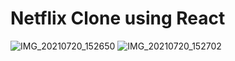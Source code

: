 # Netflix Clone using React

![IMG_20210720_152650](https://user-images.githubusercontent.com/71853471/194978389-40c8a2d2-b2e0-400d-95fc-5bdf106d6256.jpg)
![IMG_20210720_152702](https://user-images.githubusercontent.com/71853471/194978403-1b8ac45b-ebe0-4c53-9ae5-22f41f30192c.jpg)
